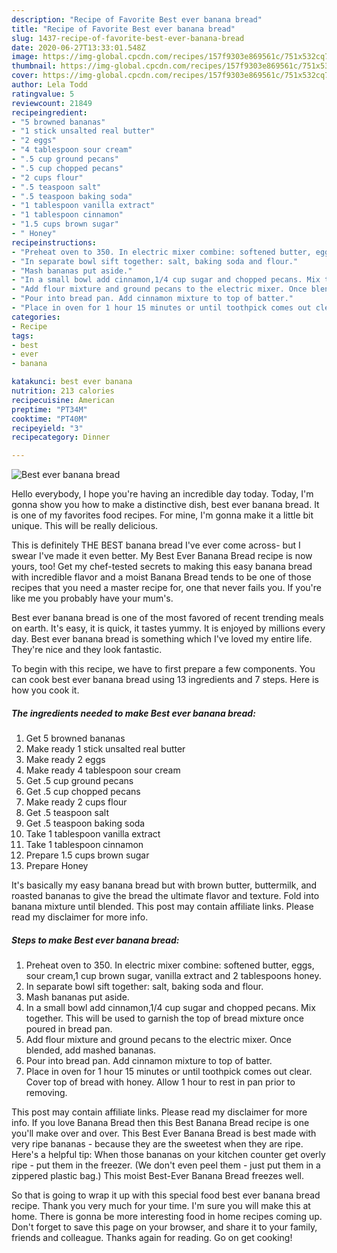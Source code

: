```yaml
---
description: "Recipe of Favorite Best ever banana bread"
title: "Recipe of Favorite Best ever banana bread"
slug: 1437-recipe-of-favorite-best-ever-banana-bread
date: 2020-06-27T13:33:01.548Z
image: https://img-global.cpcdn.com/recipes/157f9303e869561c/751x532cq70/best-ever-banana-bread-recipe-main-photo.jpg
thumbnail: https://img-global.cpcdn.com/recipes/157f9303e869561c/751x532cq70/best-ever-banana-bread-recipe-main-photo.jpg
cover: https://img-global.cpcdn.com/recipes/157f9303e869561c/751x532cq70/best-ever-banana-bread-recipe-main-photo.jpg
author: Lela Todd
ratingvalue: 5
reviewcount: 21849
recipeingredient:
- "5 browned bananas"
- "1 stick unsalted real butter"
- "2 eggs"
- "4 tablespoon sour cream"
- ".5 cup ground pecans"
- ".5 cup chopped pecans"
- "2 cups flour"
- ".5 teaspoon salt"
- ".5 teaspoon baking soda"
- "1 tablespoon vanilla extract"
- "1 tablespoon cinnamon"
- "1.5 cups brown sugar"
- " Honey"
recipeinstructions:
- "Preheat oven to 350. In electric mixer combine: softened butter, eggs, sour cream,1 cup brown sugar, vanilla extract and 2 tablespoons honey."
- "In separate bowl sift together: salt, baking soda and flour."
- "Mash bananas put aside."
- "In a small bowl add cinnamon,1/4 cup sugar and chopped pecans. Mix together. This will be used to garnish the top of bread mixture once poured in bread pan."
- "Add flour mixture and ground pecans to the electric mixer. Once blended, add mashed bananas."
- "Pour into bread pan. Add cinnamon mixture to top of batter."
- "Place in oven for 1 hour 15 minutes or until toothpick comes out clear. Cover top of bread with honey. Allow 1 hour to rest in pan prior to removing."
categories:
- Recipe
tags:
- best
- ever
- banana

katakunci: best ever banana 
nutrition: 213 calories
recipecuisine: American
preptime: "PT34M"
cooktime: "PT40M"
recipeyield: "3"
recipecategory: Dinner

---
```



![Best ever banana bread](https://img-global.cpcdn.com/recipes/157f9303e869561c/751x532cq70/best-ever-banana-bread-recipe-main-photo.jpg)

Hello everybody, I hope you're having an incredible day today. Today, I'm gonna show you how to make a distinctive dish, best ever banana bread. It is one of my favorites food recipes. For mine, I'm gonna make it a little bit unique. This will be really delicious.

This is definitely THE BEST banana bread I&#39;ve ever come across- but I swear I&#39;ve made it even better. My Best Ever Banana Bread recipe is now yours, too! Get my chef-tested secrets to making this easy banana bread with incredible flavor and a moist Banana Bread tends to be one of those recipes that you need a master recipe for, one that never fails you. If you&#39;re like me you probably have your mum&#39;s.

Best ever banana bread is one of the most favored of recent trending meals on earth. It's easy, it is quick, it tastes yummy. It is enjoyed by millions every day. Best ever banana bread is something which I've loved my entire life. They're nice and they look fantastic.


To begin with this recipe, we have to first prepare a few components. You can cook best ever banana bread using 13 ingredients and 7 steps. Here is how you cook it.

<!--inarticleads1-->

##### The ingredients needed to make Best ever banana bread:

1. Get 5 browned bananas
1. Make ready 1 stick unsalted real butter
1. Make ready 2 eggs
1. Make ready 4 tablespoon sour cream
1. Get .5 cup ground pecans
1. Get .5 cup chopped pecans
1. Make ready 2 cups flour
1. Get .5 teaspoon salt
1. Get .5 teaspoon baking soda
1. Take 1 tablespoon vanilla extract
1. Take 1 tablespoon cinnamon
1. Prepare 1.5 cups brown sugar
1. Prepare  Honey


It&#39;s basically my easy banana bread but with brown butter, buttermilk, and roasted bananas to give the bread the ultimate flavor and texture. Fold into banana mixture until blended. This post may contain affiliate links. Please read my disclaimer for more info. 

<!--inarticleads2-->

##### Steps to make Best ever banana bread:

1. Preheat oven to 350. In electric mixer combine: softened butter, eggs, sour cream,1 cup brown sugar, vanilla extract and 2 tablespoons honey.
1. In separate bowl sift together: salt, baking soda and flour.
1. Mash bananas put aside.
1. In a small bowl add cinnamon,1/4 cup sugar and chopped pecans. Mix together. This will be used to garnish the top of bread mixture once poured in bread pan.
1. Add flour mixture and ground pecans to the electric mixer. Once blended, add mashed bananas.
1. Pour into bread pan. Add cinnamon mixture to top of batter.
1. Place in oven for 1 hour 15 minutes or until toothpick comes out clear. Cover top of bread with honey. Allow 1 hour to rest in pan prior to removing.


This post may contain affiliate links. Please read my disclaimer for more info. If you love Banana Bread then this Best Banana Bread recipe is one you&#39;ll make over and over. This Best Ever Banana Bread is best made with very ripe bananas - because they are the sweetest when they are ripe. Here&#39;s a helpful tip: When those bananas on your kitchen counter get overly ripe - put them in the freezer. (We don&#39;t even peel them - just put them in a zippered plastic bag.) This moist Best-Ever Banana Bread freezes well. 

So that is going to wrap it up with this special food best ever banana bread recipe. Thank you very much for your time. I'm sure you will make this at home. There is gonna be more interesting food in home recipes coming up. Don't forget to save this page on your browser, and share it to your family, friends and colleague. Thanks again for reading. Go on get cooking!
